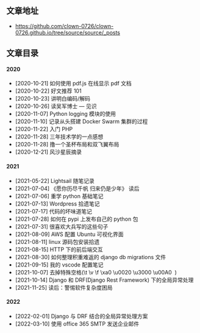 ## 文章地址

- https://github.com/clown-0726/clown-0726.github.io/tree/source/source/_posts

## 文章目录

#### 2020

- [2020-10-21] 如何使用 pdf.js 在线显示 pdf 文档
- [2020-10-22] 好文推荐 101
- [2020-10-23] 讲明白编码/解码
- [2020-10-26] 读吴军博士 — 见识
- [2020-11-07] Python logging 模块的使用
- [2020-11-10] 记录从头搭建 Docker Swarm 集群的过程
- [2020-11-22] 入门 PHP
- [2020-11-28] 三年技术学的一点感想
- [2020-11-28] 撸一个圣杯布局和双飞翼布局
- [2020-12-21] 风沙星辰摘录

#### 2021

- [2021-05-22] Lightsail 随笔记录
- [2021-07-04] 《愿你历尽千帆 归来仍是少年》 读后
- [2021-07-06] 重学 python 基础笔记
- [2021-07-13] Wordpress 拾遗笔记
- [2021-07-17] 代码的坏味道笔记
- [2021-07-28] 如何在 pypi 上发布自己的 python 包
- [2021-07-31] 很喜欢大兵写的这些句子
- [2021-08-09] AWS 配置 Ubuntu 可视化界面
- [2021-08-11] linux 源码包安装拾遗
- [2021-08-15] HTTP 下的前后端交互
- [2021-08-30] 如何整理积重难返的 django db migrations 文件
- [2021-09-15] 我的 vscode 配置笔记
- [2021-10-07] 去掉特殊空格(\t \v \f \xa0 \u0020 \u3000 \u00A0 &nbsp;)
- [2021-10-14] Django 和 DRF(Django Rest Framework) 下的全局异常处理
- [2021-11-25] 读后：警惕软件复杂度困局

#### 2022

- [2022-02-01] Django 与 DRF 结合的全局异常处理方案
- [2022-03-10] 使用 office 365 SMTP 发送企业邮件
